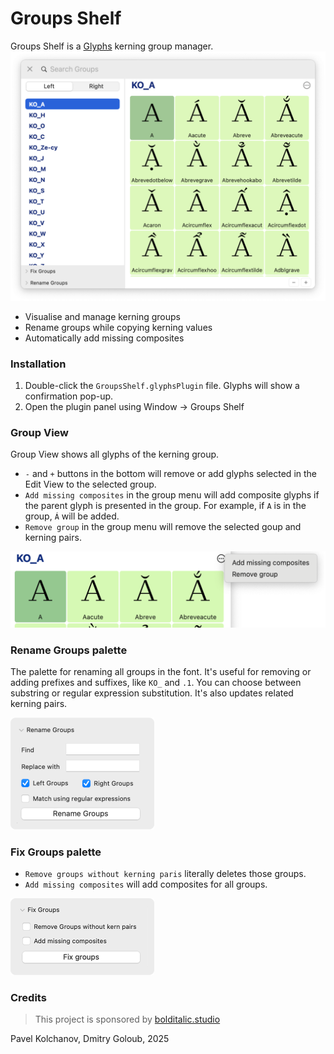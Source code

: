 # Groups Shelf

Groups Shelf is a [Glyphs](https://glyphsapp.com/) kerning group manager.  
<img src="./img/GroupsShelf.png" width="701" />

- Visualise and manage kerning groups 
- Rename groups while copying kerning values
- Automatically add missing composites

### Installation

1. Double-click the `GroupsShelf.glyphsPlugin` file. Glyphs will show a confirmation pop-up. 
2. Open the plugin panel using Window → Groups Shelf 

### Group View
Group View shows all glyphs of the kerning group.

- `-` and `+` buttons in the bottom will remove or add glyphs selected in the Edit View to the selected group.
- `Add missing composites` in the group menu will add composite glyphs if the parent glyph is presented in the group. For example, if `A` is in the group, `Á` will be added. 
- `Remove group` in the group menu will remove the selected goup and kerning pairs. 

<img src="./img/GroupMenu.png" width="600" />

### Rename Groups palette
The palette for renaming all groups in the font. It's useful for removing or adding prefixes and suffixes, like `KO_` and `.1`. 
You can choose between substring or regular expression substitution. It's also updates related kerning pairs. 

<img src="./img/RenameGroups.png" width="230" />

### Fix Groups palette

- `Remove groups without kerning paris` literally deletes those groups. 
- `Add missing composites` will add composites for all groups.

<img src="./img/FixGroups.png" width="230" />

### Credits 
> This project is sponsored by [bolditalic.studio](https://bolditalic.studio/)

Pavel Kolchanov, Dmitry Goloub, 2025
